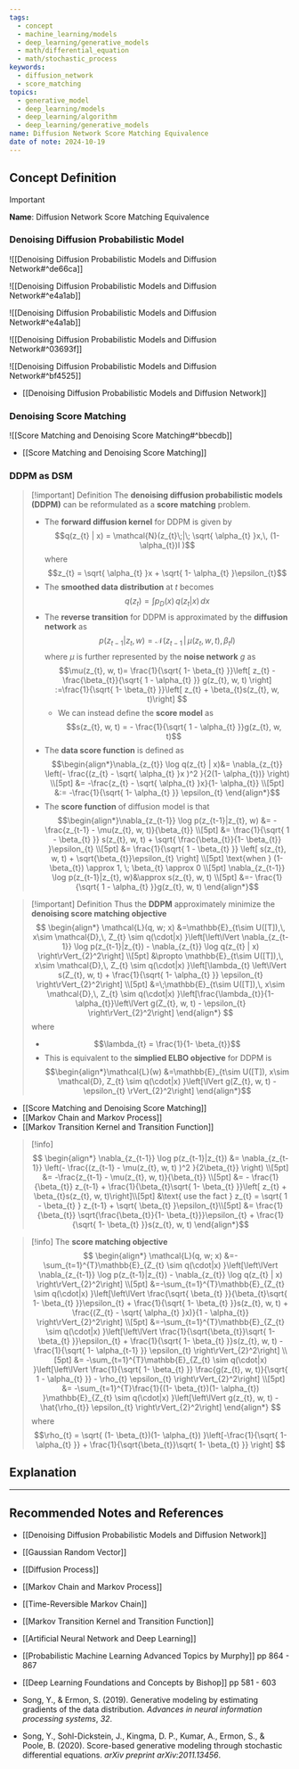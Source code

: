 ```yaml
---
tags:
  - concept
  - machine_learning/models
  - deep_learning/generative_models
  - math/differential_equation
  - math/stochastic_process
keywords:
  - diffusion_network
  - score_matching
topics:
  - generative_model
  - deep_learning/models
  - deep_learning/algorithm
  - deep_learning/generative_models
name: Diffusion Network Score Matching Equivalence
date of note: 2024-10-19
---
```


## Concept Definition

>[!important]
>**Name**: Diffusion Network Score Matching Equivalence

### Denoising Diffusion Probabilistic Model

![[Denoising Diffusion Probabilistic Models and Diffusion Network#^de66ca]]


![[Denoising Diffusion Probabilistic Models and Diffusion Network#^e4a1ab]]

![[Denoising Diffusion Probabilistic Models and Diffusion Network#^e4a1ab]]

![[Denoising Diffusion Probabilistic Models and Diffusion Network#^03693f]]


![[Denoising Diffusion Probabilistic Models and Diffusion Network#^bf4525]]

- [[Denoising Diffusion Probabilistic Models and Diffusion Network]]

### Denoising Score Matching

![[Score Matching and Denoising Score Matching#^bbecdb]]

- [[Score Matching and Denoising Score Matching]]

### DDPM as DSM

>[!important] Definition
>The **denoising diffusion probabilistic models (DDPM)** can be reformulated as a **score matching** problem.
>
>- The **forward diffusion kernel** for DDPM is given by $$q(z_{t} | x) = \mathcal{N}(z_{t}\;|\; \sqrt{ \alpha_{t} }x,\, (1-\alpha_{t})I )$$ where $$z_{t} = \sqrt{ \alpha_{t} }x + \sqrt{ 1- \alpha_{t} }\epsilon_{t}$$
>- The **smoothed data distribution** at $t$ becomes $$q(z_{t}) = \int p_{D}(x)\,q(z_{t}|x)\,dx$$
>- The **reverse transition** for DDPM is approximated by the **diffusion network** as $$p(z_{t-1}|z_{t}, w) = \mathcal{N}(z_{t-1}\,|\, \mu(z_{t}, w, t),\, \beta_{t}I)$$ where $\mu$ is further represented by the **noise network** $g$ as $$\mu(z_{t}, w, t)= \frac{1}{\sqrt{ 1- \beta_{t} }}\left[ z_{t} - \frac{\beta_{t}}{\sqrt{ 1 - \alpha_{t} }}  g(z_{t}, w, t) \right] :=\frac{1}{\sqrt{ 1- \beta_{t} }}\left[ z_{t} + \beta_{t}s(z_{t}, w, t)\right] $$ 
>	- We can instead define the **score model** as $$s(z_{t}, w, t) = - \frac{1}{\sqrt{ 1 - \alpha_{t} }}g(z_{t}, w, t)$$
>- The **data score function** is defined as $$\begin{align*}\nabla_{z_{t}} \log q(z_{t} |  x)&= \nabla_{z_{t}} \left(- \frac{(z_{t} -  \sqrt{ \alpha_{t} }x )^2 }{2(1- \alpha_{t})} \right) \\[5pt] &= -\frac{z_{t} -  \sqrt{ \alpha_{t} }x}{1- \alpha_{t}} \\[5pt] &:= -\frac{1}{\sqrt{ 1- \alpha_{t} }} \epsilon_{t} \end{align*}$$ 
>- The **score function** of diffusion model is that $$\begin{align*}\nabla_{z_{t-1}} \log p(z_{t-1}|z_{t}, w) &= - \frac{z_{t-1} - \mu(z_{t}, w, t)}{\beta_{t}} \\[5pt] &= \frac{1}{\sqrt{ 1 - \beta_{t} }} s(z_{t}, w, t) + \sqrt{ \frac{\beta_{t}}{1- \beta_{t}} }\epsilon_{t} \\[5pt]  &= \frac{1}{\sqrt{ 1 - \beta_{t} }} \left[  s(z_{t}, w, t) + \sqrt{\beta_{t}}\epsilon_{t} \right]  \\[5pt] \text{when }  (1-\beta_{t}) \approx 1, \; \beta_{t} \approx 0 \\[5pt]  \nabla_{z_{t-1}} \log p(z_{t-1}|z_{t}, w)&\approx s(z_{t}, w, t) \\[5pt] &=- \frac{1}{\sqrt{ 1 - \alpha_{t} }}g(z_{t}, w, t) \end{align*}$$ 

>[!important] Definition
>Thus the **DDPM** approximately minimize the **denoising score matching objective**
>$$
>\begin{align*}
>\mathcal{L}(q, w; x) &=\mathbb{E}_{t\sim U([T]),\, x\sim \mathcal{D},\, Z_{t} \sim q(\cdot|x) }\left[\left\lVert  \nabla_{z_{t-1}} \log p(z_{t-1}|z_{t}) - \nabla_{z_{t}} \log q(z_{t} |  x)   \right\rVert_{2}^2\right]  \\[5pt] 
>&\propto \mathbb{E}_{t\sim U([T]),\, x\sim \mathcal{D},\, Z_{t} \sim q(\cdot|x) }\left[\lambda_{t} \left\lVert  s(Z_{t}, w, t)  + \frac{1}{\sqrt{ 1- \alpha_{t} }} \epsilon_{t}   \right\rVert_{2}^2\right]  \\[5pt] 
>&=\;\mathbb{E}_{t\sim U([T]),\, x\sim \mathcal{D},\, Z_{t} \sim q(\cdot|x) }\left[\frac{\lambda_{t}}{1-\alpha_{t}}\left\lVert  g(Z_{t}, w, t)  -  \epsilon_{t}   \right\rVert_{2}^2\right] \end{align*}
>$$
>where
>- $$\lambda_{t} = \frac{1}{1- \beta_{t}}$$
>- This is equivalent to the **simplied ELBO objective** for DDPM is $$\begin{align*}\mathcal{L}(w) &=\mathbb{E}_{t\sim U([T]), x\sim \mathcal{D}, Z_{t} \sim q(\cdot|x) }\left[\lVert g(Z_{t}, w, t) - \epsilon_{t} \rVert_{2}^2\right]  \end{align*}$$  

- [[Score Matching and Denoising Score Matching]]
- [[Markov Chain and Markov Process]]
- [[Markov Transition Kernel and Transition Function]]

>[!info]
> $$
> \begin{align*}
> \nabla_{z_{t-1}} \log p(z_{t-1}|z_{t}) &= \nabla_{z_{t-1}} \left(- \frac{(z_{t-1} -  \mu(z_{t}, w, t) )^2 }{2\beta_{t}} \right) \\[5pt] 
> &= -\frac{z_{t-1} -  \mu(z_{t}, w, t)}{\beta_{t}} \\[5pt] 
> &= - \frac{1}{\beta_{t}} z_{t-1} + \frac{1}{\beta_{t}\sqrt{ 1- \beta_{t} }}\left[ z_{t} + \beta_{t}s(z_{t}, w, t)\right]\\[5pt] 
> &\text{ use the fact } z_{t} = \sqrt{ 1 - \beta_{t} } z_{t-1} + \sqrt{ \beta_{t} }\epsilon_{t}\\[5pt] 
> &= \frac{1}{\beta_{t}} \sqrt{\frac{\beta_{t}}{1- \beta_{t}}}\epsilon_{t} + \frac{1}{\sqrt{ 1- \beta_{t} }}s(z_{t}, w, t)
>  \end{align*}$$ 



>[!info]
>The **score matching objective**
>$$
>\begin{align*}
>\mathcal{L}(q, w; x) &=-\sum_{t=1}^{T}\mathbb{E}_{Z_{t} \sim q(\cdot|x) }\left[\left\lVert  \nabla_{z_{t-1}} \log p(z_{t-1}|z_{t}) - \nabla_{z_{t}} \log q(z_{t} |  x)   \right\rVert_{2}^2\right]  \\[5pt] 
>&=-\sum_{t=1}^{T}\mathbb{E}_{Z_{t} \sim q(\cdot|x) }\left[\left\lVert  \frac{\sqrt{ \beta_{t} }}{\beta_{t}\sqrt{ 1- \beta_{t} }}\epsilon_{t} + \frac{1}{\sqrt{ 1- \beta_{t} }}s(z_{t}, w, t) + \frac{(Z_{t} - \sqrt{ \alpha_{t} }x)}{1 - \alpha_{t}}   \right\rVert_{2}^2\right]  \\[5pt]
>&=-\sum_{t=1}^{T}\mathbb{E}_{Z_{t} \sim q(\cdot|x) }\left[\left\lVert  \frac{1}{\sqrt{\beta_{t}}\sqrt{ 1- \beta_{t} }}\epsilon_{t} + \frac{1}{\sqrt{ 1- \beta_{t} }}s(z_{t}, w, t)  -\frac{1}{\sqrt{ 1- \alpha_{t-1} }} \epsilon_{t}  \right\rVert_{2}^2\right]  \\[5pt]
>&= -\sum_{t=1}^{T}\mathbb{E}_{Z_{t} \sim q(\cdot|x) }\left[\left\lVert \frac{1}{\sqrt{ 1- \beta_{t} }} \frac{g(z_{t}, w, t)}{\sqrt{ 1 - \alpha_{t} }}  - \rho_{t} \epsilon_{t}  \right\rVert_{2}^2\right]  \\[5pt]
>&= -\sum_{t=1}^{T}\frac{1}{(1- \beta_{t})(1- \alpha_{t}) }\mathbb{E}_{Z_{t} \sim q(\cdot|x) }\left[\left\lVert  g(z_{t}, w, t)  - \hat{\rho_{t}} \epsilon_{t}  \right\rVert_{2}^2\right]  
>\end{align*}
>$$
>where $$\rho_{t} = \sqrt{ (1- \beta_{t})(1- \alpha_{t})  }\left[-\frac{1}{\sqrt{ 1- \alpha_{t} }} +  \frac{1}{\sqrt{\beta_{t}}\sqrt{ 1- \beta_{t} }} \right] $$



## Explanation




-----------
##  Recommended Notes and References

- [[Denoising Diffusion Probabilistic Models and Diffusion Network]]


- [[Gaussian Random Vector]]
- [[Diffusion Process]]
- [[Markov Chain and Markov Process]]
- [[Time-Reversible Markov Chain]]
- [[Markov Transition Kernel and Transition Function]]
- [[Artificial Neural Network and Deep Learning]]


- [[Probabilistic Machine Learning Advanced Topics by Murphy]] pp 864 - 867
- [[Deep Learning Foundations and Concepts by Bishop]] pp 581 - 603
- Song, Y., & Ermon, S. (2019). Generative modeling by estimating gradients of the data distribution. _Advances in neural information processing systems_, _32_.
- Song, Y., Sohl-Dickstein, J., Kingma, D. P., Kumar, A., Ermon, S., & Poole, B. (2020). Score-based generative modeling through stochastic differential equations. _arXiv preprint arXiv:2011.13456_.